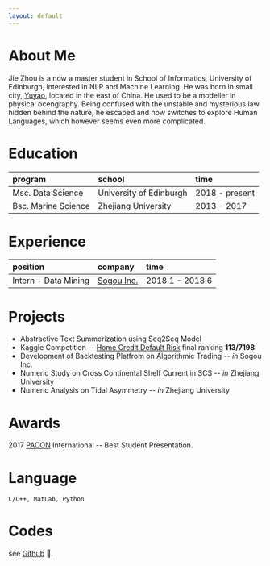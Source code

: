 ```yaml
---
layout: default
---
```


# About Me
Jie Zhou is a now a master student in School of Informatics, University of Edinburgh, interested in NLP and Machine Learning. He was born in small city, [Yuyao](https://en.wikipedia.org/wiki/Yuyao), located in the east of China. He used to be a modeller in physical ocengraphy. Being confused with the unstable and mysterious law hidden behind the nature, he escaped and now switches to explore Human Languages, which however seems even more complicated.

# Education

| program           | school                 | time        |
|:------------------|:-----------------------|:------------|
|Msc. Data Science  | University of Edinburgh| 2018 - present|
|Bsc. Marine Science| Zhejiang University    | 2013 - 2017   |

# Experience

|     position         |   company         |    time      |
|:---------------------|:------------------|:-------------|
|Intern - Data Mining  | [Sogou Inc.](https://en.wikipedia.org/wiki/Sogou)| 2018.1 - 2018.6|

# Projects
* Abstractive Text Summerization using Seq2Seq Model
* Kaggle Competition -- [Home Credit Default Risk](https://www.kaggle.com/c/home-credit-default-risk) final ranking **113/7198**
* Development of Backtesting Platfrom on Algorithmic Trading -- _in_ Sogou Inc.
* Numeric Study on Cross Continental Shelf Current in SCS  -- _in_ Zhejiang University
* Numeric Analysis on Tidal Asymmetry -- _in_ Zhejiang University

# Awards
2017 [PACON](http://blog.hawaii.edu/pacon/about/organization/) International -- Best Student Presentation.

# Language
```
C/C++, MatLab, Python
```

# Codes
see [Github](https://github.com/JZ95) 🍺.
